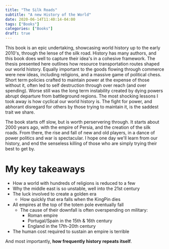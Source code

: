 ```yaml
---
title: "The Silk Roads"
subtitle: "A new History of the World"
date: 2020-06-14T11:40:14-04:00
tags: ["Books"]
categories: ["Books"]
draft: true
---
```


This book is an epic undertaking, showcasing world history up to the early 2010's, through the lense of the silk road. History has many authors, and this book does well to capture their idea's in a cohesive framework. The thesis presented here outlines how resource transportation routes shaped our world history. Equally important to the goods flowing through commerce were new ideas, including religions, and a massive game of political chess. Short term policies crafted to maintain power at the expense of those without it, often led to self destruction through over reach (and over spending). Worse still was the long term instability created by dying powers abrupt departure from battleground regions. The most shocking lessons I took away is how cyclical our world history is. The fight for power, and abhorant disregard for others by those trying to maintain it, is the saddest trait we share.

The book starts off slow, but is worth perservering through. It starts about 2000 years ago, with the empire of Persia, and the creation of the silk roads. From there, the rise and fall of new and old players, in a dance of power politics and war is spectacular. I hope one day we'll learn from our history, and end the senseless killing of those who are simply trying their best to get by.

# My key takeaways

* How a world with hundreds of religions is reduced to a few
* Why the middle east is so unstable, well into the 21st century 
* The luck involved to create a golden era
    * How quickly that era falls when the KingPin dies
* All empires at the top of the totem pole eventually fall
    * The cause of their downfall is often overspending on military:
        * Roman empire
        * Portugal/Spain in the 15th & 16th century
        * England in the 17th-20th century
* The human cost required to sustain an empire is terrible

And most importantly, **how frequently history repeats itself**.
